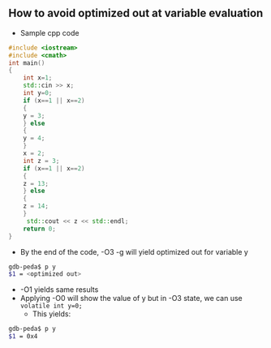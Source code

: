 ## How to avoid optimized out at variable evaluation
- Sample cpp code
```cpp
#include <iostream>
#include <cmath>
int main()
{
    int x=1;
    std::cin >> x;
    int y=0;
    if (x==1 || x==2)
    {
	y = 3;
    } else
    {
	y = 4;
    }
    x = 2;
    int z = 3;
    if (x==1 || x==2)
    {
	z = 13;
    } else
    {
	z = 14;
    }
     std::cout << z << std::endl;
    return 0;
}
```
- By the end of the code, -O3 -g will yield optimized out for variable y
```bash
gdb-peda$ p y
$1 = <optimized out>
```
  - -O1 yields same results
- Applying -O0 will show the value of y but in -O3 state, we can use `volatile int y=0;`
  - This yields:
```bash
gdb-peda$ p y
$1 = 0x4
```
